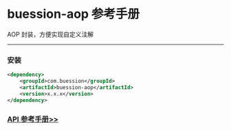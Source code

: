 # buession-aop 参考手册


AOP 封装，方便实现自定义注解


---


### 安装

```xml
<dependency>
    <groupId>com.buession</groupId>
    <artifactId>buession-aop</artifactId>
    <version>x.x.x</version>
</dependency>
```


### [API 参考手册>>](https://javadoc.io/doc/com.buession/buession-aop/2.3.0/)